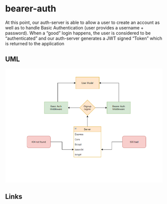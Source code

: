 # bearer-auth

At this point, our auth-server is able to allow a user to create an account as well as to handle Basic Authentication (user provides a username + password). When a “good” login happens, the user is considered to be “authenticated” and our auth-server generates a JWT signed “Token” which is returned to the application

## UML

![uml](uml-lab-07.PNG)

## Links
